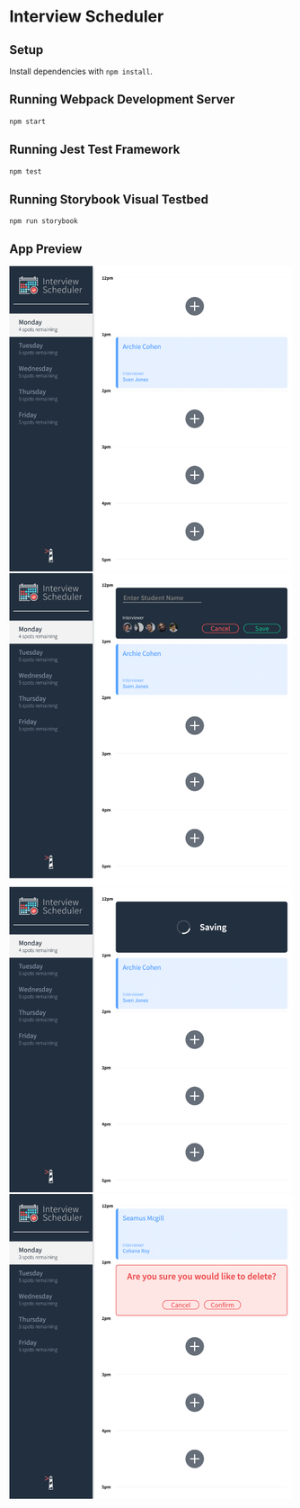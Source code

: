 # Interview Scheduler

## Setup

Install dependencies with `npm install`.

## Running Webpack Development Server

```sh
npm start
```

## Running Jest Test Framework

```sh
npm test
```

## Running Storybook Visual Testbed

```sh
npm run storybook
```
## App Preview

!['Appointments list'](https://github.com/seamusmcgill/scheduler/blob/master/docs/appointment-list.png?raw=true)
!['Appointment form'](https://github.com/seamusmcgill/scheduler/blob/master/docs/appointment-form.png?raw=true)
!['Saving appointment'](https://github.com/seamusmcgill/scheduler/blob/master/docs/saving-appointment.png?raw=true)
!['Deletion confirmation'](https://github.com/seamusmcgill/scheduler/blob/master/docs/confirm-delete.png?raw=true)